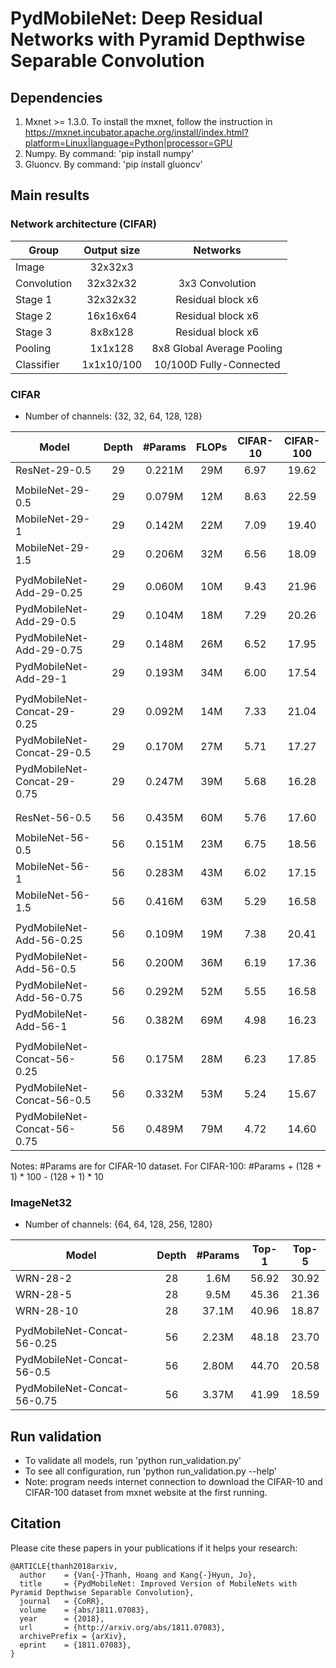 # PydMobileNet: Deep Residual Networks with Pyramid Depthwise Separable Convolution
## Dependencies
1. Mxnet >= 1.3.0. To install the mxnet, follow the instruction in https://mxnet.incubator.apache.org/install/index.html?platform=Linux|language=Python|processor=GPU
2. Numpy. By command: 'pip install numpy'
3. Gluoncv. By command: 'pip install gluoncv'

## Main results
### Network architecture (CIFAR)

| Group | Output size |Networks |
| --- | :-: | :-: |
| Image | 32x32x3 | |
| Convolution | 32x32x32 |3x3 Convolution  |
| Stage 1 | 32x32x32 | Residual block x6 |
| Stage 2 | 16x16x64 | Residual block x6 |
| Stage 3 | 8x8x128 | Residual block x6 |
| Pooling | 1x1x128 | 8x8 Global Average Pooling |
| Classifier | 1x1x10/100 | 10/100D Fully-Connected |

### CIFAR
- Number of channels: {32, 32, 64, 128, 128}

| Model | Depth | #Params | FLOPs | CIFAR-10 | CIFAR-100 |
| --- | :-: | :-: | :-: | :-: | :-: |
| ResNet-29-0.5 | 29 | 0.221M | 29M | 6.97 | 19.62 |
| | | | | | | |
| MobileNet-29-0.5 | 29 | 0.079M | 12M | 8.63 | 22.59 |
| MobileNet-29-1 | 29 | 0.142M | 22M | 7.09 | 19.40 |
| MobileNet-29-1.5 | 29 | 0.206M | 32M | 6.56 | 18.09 |
| | | | | | | |
| PydMobileNet-Add-29-0.25 | 29 | 0.060M | 10M | 9.43 | 21.96 |
| PydMobileNet-Add-29-0.5 | 29 | 0.104M | 18M | 7.29 | 20.26 |
| PydMobileNet-Add-29-0.75 | 29 | 0.148M | 26M | 6.52 | 17.95 |
| PydMobileNet-Add-29-1 | 29 | 0.193M | 34M | 6.00 | 17.54 |
| | | | | | | |
| PydMobileNet-Concat-29-0.25 | 29 | 0.092M | 14M | 7.33 | 21.04 |
| PydMobileNet-Concat-29-0.5 | 29 | 0.170M | 27M | 5.71 | 17.27 |
| PydMobileNet-Concat-29-0.75 | 29 | 0.247M | 39M | 5.68 | 16.28 |
| | | | | | | |
| | | | | | | |
| ResNet-56-0.5 | 56 | 0.435M | 60M | 5.76 | 17.60 |
| | | | | | | |
| MobileNet-56-0.5 | 56 | 0.151M | 23M | 6.75 | 18.56 |
| MobileNet-56-1 | 56 | 0.283M | 43M | 6.02 | 17.15 |
| MobileNet-56-1.5 | 56 | 0.416M | 63M | 5.29 | 16.58 |
| | | | | | | |
| PydMobileNet-Add-56-0.25 | 56 | 0.109M | 19M | 7.38 | 20.41 |
| PydMobileNet-Add-56-0.5 | 56 | 0.200M | 36M | 6.19 | 17.36 |
| PydMobileNet-Add-56-0.75 | 56 | 0.292M | 52M | 5.55 | 16.58 |
| PydMobileNet-Add-56-1 | 56 | 0.382M | 69M | 4.98 | 16.23 |
| | | | | | | |
| PydMobileNet-Concat-56-0.25 | 56 | 0.175M | 28M | 6.23 | 17.85 |
| PydMobileNet-Concat-56-0.5 | 56 | 0.332M | 53M | 5.24 | 15.67 |
| PydMobileNet-Concat-56-0.75 | 56 | 0.489M | 79M | 4.72 | 14.60 |

Notes: #Params are for CIFAR-10 dataset. For CIFAR-100: #Params + (128 + 1) * 100 - (128 + 1) * 10
### ImageNet32
- Number of channels: {64, 64, 128, 256, 1280}

| Model | Depth | #Params | Top-1 | Top-5 |
| --- | :-: | :-: | :-: | :-: |
| WRN-28-2 | 28 | 1.6M | 56.92 | 30.92 |
| WRN-28-5 | 28 | 9.5M | 45.36 | 21.36 |
| WRN-28-10 | 28 | 37.1M | 40.96 | 18.87 |
| | | | | | |
| PydMobileNet-Concat-56-0.25 | 56 | 2.23M | 48.18 | 23.70 |
| PydMobileNet-Concat-56-0.5 | 56 | 2.80M | 44.70 | 20.58 |
| PydMobileNet-Concat-56-0.75 | 56 | 3.37M | 41.99 | 18.59 |

## Run validation
- To validate all models, run 'python run_validation.py'
- To see all configuration, run 'python run_validation.py --help'
- Note: program needs internet connection to download the CIFAR-10 and CIFAR-100 dataset from mxnet website at the first running.

## Citation
Please cite these papers in your publications if it helps your research:

    @ARTICLE{thanh2018arxiv,
      author    = {Van{-}Thanh, Hoang and Kang{-}Hyun, Jo},
      title     = {PydMobileNet: Improved Version of MobileNets with Pyramid Depthwise Separable Convolution},
      journal   = {CoRR},
      volume    = {abs/1811.07083},
      year      = {2018},
      url       = {http://arxiv.org/abs/1811.07083},
      archivePrefix = {arXiv},
      eprint    = {1811.07083},
    }
